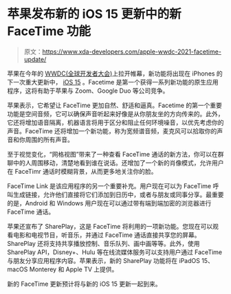 # 苹果发布新的 iOS 15 更新中的新 FaceTime 功能

> 原文：<https://www.xda-developers.com/apple-wwdc-2021-facetime-update/>

苹果在今年的 [WWDC(全球开发者大会)](https://www.xda-developers.com/how-to-watch-wwdc-2021-virtual-keynote/)上拉开帷幕，新功能将出现在 iPhones 的下一次重大更新中， [iOS 15](https://www.xda-developers.com/search/ios+15) 。Facetime 是第一个获得一系列新功能的原生应用程序，这将有助于苹果与 Zoom、Google Duo 等公司竞争。

苹果表示，它希望让 FaceTime 更加自然、舒适和逼真。Facetime 的第一个重要功能是空间音频，它可以确保声音听起来好像是从你朋友坐的方向传来的。此外，它还将增加语音隔离，机器语言将用于区分和阻止任何环境噪音，以优先考虑你的声音。FaceTime 还将增加一个新功能，称为宽频谱音频，麦克风可以拾取你的声音和你周围的所有声音。

至于视觉变化，“网格视图”带来了一种查看 FaceTime 通话的新方法，你可以在群聊中的人周围移动，清楚地看到谁在说话。还增加了一个新的肖像模式，允许用户在 FaceTimr 通话时模糊背景，从而更多地关注你的脸。

FaceTime Link 是该应用程序的另一个重要补充。用户现在可以为 FaceTime 呼叫生成链接，允许他们直接将它们添加到日历中，或者与朋友或同事分享。最重要的是，Android 和 Windows 用户现在可以通过带有端到端加密的浏览器进行 FaceTime 通话。

苹果还宣布了 SharePlay，这是 FaceTime 将利用的一项新功能。您现在可以观看电影和电视节目，听音乐，并通过 FaceTime 通话直接共享您的屏幕。SharePlay 还将支持共享播放控制、音乐队列、画中画等等。此外，使用 SharePlay API，Disney+、Hulu 等在线流媒体服务可以支持用户通过 FaceTime 与朋友分享应用程序内容。苹果表示，新的 SharePlay 功能将在 iPadOS 15、macOS Monterey 和 Apple TV 上提供。

新的 FaceTime 更新预计将与新的 iOS 15 更新一起到来。